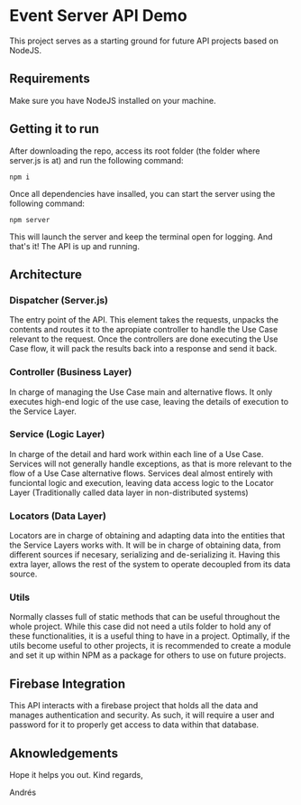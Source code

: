 # Event Server API Demo

This project serves as a starting ground for future API projects based on NodeJS.

## Requirements

Make sure you have NodeJS installed on your machine.

## Getting it to run

After downloading the repo, access its root folder (the folder where server.js is at) and run the following command:
```
npm i
```
Once all dependencies have insalled, you can start the server using the following command:
```
npm server
```
This will launch the server and keep the terminal open for logging. 
And that's it! The API is up and running.

## Architecture

### Dispatcher (Server.js)
The entry point of the API. This element takes the requests, unpacks the contents and routes it to the apropiate controller to handle the Use Case relevant to the request. Once the controllers are done executing the Use Case flow, it will pack the results back into a response and send it back.

### Controller (Business Layer)
In charge of managing the Use Case main and alternative flows. It only executes high-end logic of the use case, leaving the details of execution to the Service Layer.

### Service (Logic Layer)
In charge of the detail and hard work within each line of a Use Case. Services will not generally handle exceptions, as that is more relevant to the flow of a Use Case alternative flows. Services deal almost entirely with funciontal logic and execution, leaving data access logic to the Locator Layer (Traditionally called data layer in non-distributed systems)

### Locators (Data Layer)
Locators are in charge of obtaining and adapting data into the entities that the Service Layers works with. It will be in charge of obtaining data, from different sources if necesary, serializing and de-serializing it. Having this extra layer, allows the rest of the system to operate decoupled from its data source.

### Utils
Normally classes full of static methods that can be useful throughout the whole project. While this case did not need a utils folder to hold any of these functionalities, it is a useful thing to have in a project. Optimally, if the utils become useful to other projects, it is recommended to create a module and set it up within NPM as a package for others to use on future projects.

## Firebase Integration

This API interacts with a firebase project that holds all the data and manages authentication and security. As such, it will require a user and password for it to properly get access to data within that database.

## Aknowledgements

Hope it helps you out.
Kind regards,

Andrés
